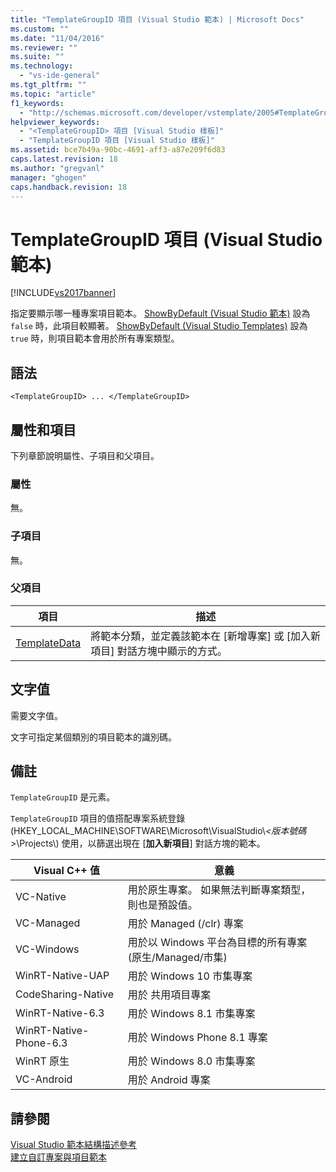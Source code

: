 ```yaml
---
title: "TemplateGroupID 項目 (Visual Studio 範本) | Microsoft Docs"
ms.custom: ""
ms.date: "11/04/2016"
ms.reviewer: ""
ms.suite: ""
ms.technology: 
  - "vs-ide-general"
ms.tgt_pltfrm: ""
ms.topic: "article"
f1_keywords: 
  - "http://schemas.microsoft.com/developer/vstemplate/2005#TemplateGroupID"
helpviewer_keywords: 
  - "<TemplateGroupID> 項目 [Visual Studio 樣板]"
  - "TemplateGroupID 項目 [Visual Studio 樣板]"
ms.assetid: bce7b49a-90bc-4691-aff3-a87e209f6d83
caps.latest.revision: 18
ms.author: "gregvanl"
manager: "ghogen"
caps.handback.revision: 18
---
```

# TemplateGroupID 項目 (Visual Studio 範本)
[!INCLUDE[vs2017banner](../code-quality/includes/vs2017banner.md)]

指定要顯示哪一種專案項目範本。  [ShowByDefault \(Visual Studio 範本\)](../extensibility/showbydefault-visual-studio-templates.md) 設為 `false` 時，此項目較顯著。  [ShowByDefault \(Visual Studio Templates\)](../extensibility/showbydefault-visual-studio-templates.md) 設為 `true` 時，則項目範本會用於所有專案類型。  
  
## 語法  
  
```  
<TemplateGroupID> ... </TemplateGroupID>  
```  
  
## 屬性和項目  
 下列章節說明屬性、子項目和父項目。  
  
### 屬性  
 無。  
  
### 子項目  
 無。  
  
### 父項目  
  
|項目|描述|  
|--------|--------|  
|[TemplateData](../extensibility/templatedata-element-visual-studio-templates.md)|將範本分類，並定義該範本在 \[新增專案\] 或 \[加入新項目\] 對話方塊中顯示的方式。|  
  
## 文字值  
 需要文字值。  
  
 文字可指定某個類別的項目範本的識別碼。  
  
## 備註  
 `TemplateGroupID` 是元素。  
  
 `TemplateGroupID` 項目的值搭配專案系統登錄 \(HKEY\_LOCAL\_MACHINE\\SOFTWARE\\Microsoft\\VisualStudio\\*\<版本號碼\>*\\Projects\\\) 使用，以篩選出現在 \[**加入新項目**\] 對話方塊的範本。  
  
|Visual C\+\+ 值|意義|  
|--------------------|--------|  
|VC\-Native|用於原生專案。  如果無法判斷專案類型，則也是預設值。|  
|VC\-Managed|用於 Managed \(\/clr\) 專案|  
|VC\-Windows|用於以 Windows 平台為目標的所有專案 \(原生\/Managed\/市集\)|  
|WinRT\-Native\-UAP|用於 Windows 10 市集專案|  
|CodeSharing\-Native|用於 共用項目專案|  
|WinRT\-Native\-6.3|用於 Windows 8.1 市集專案|  
|WinRT\-Native\-Phone\-6.3|用於 Windows Phone 8.1 專案|  
|WinRT 原生|用於 Windows 8.0 市集專案|  
|VC\-Android|用於 Android 專案|  
  
## 請參閱  
 [Visual Studio 範本結構描述參考](../extensibility/visual-studio-template-schema-reference.md)   
 [建立自訂專案與項目範本](../ide/creating-project-and-item-templates.md)